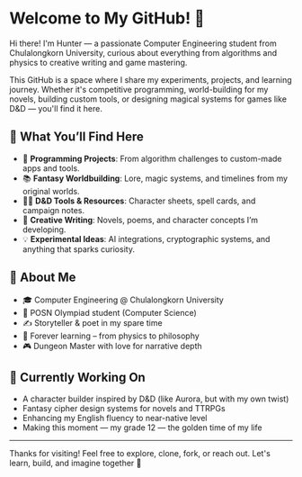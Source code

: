 # Welcome to My GitHub! 👋

Hi there! I'm Hunter — a passionate Computer Engineering student from Chulalongkorn University, curious about everything from algorithms and physics to creative writing and game mastering.

This GitHub is a space where I share my experiments, projects, and learning journey. Whether it's competitive programming, world-building for my novels, building custom tools, or designing magical systems for games like D&D — you'll find it here.

## 📌 What You’ll Find Here

- 🔧 **Programming Projects**: From algorithm challenges to custom-made apps and tools.
- 📚 **Fantasy Worldbuilding**: Lore, magic systems, and timelines from my original worlds.
- 🧙‍♂️ **D&D Tools & Resources**: Character sheets, spell cards, and campaign notes.
- 📖 **Creative Writing**: Novels, poems, and character concepts I’m developing.
- 💡 **Experimental Ideas**: AI integrations, cryptographic systems, and anything that sparks curiosity.

## 🧠 About Me

- 🎓 Computer Engineering @ Chulalongkorn University  
- 🥇 POSN Olympiad student (Computer Science)  
- ✍️ Storyteller & poet in my spare time  
- 🧪 Forever learning – from physics to philosophy  
- 🎮 Dungeon Master with love for narrative depth  

## 🌱 Currently Working On

- A character builder inspired by D&D (like Aurora, but with my own twist)
- Fantasy cipher design systems for novels and TTRPGs
- Enhancing my English fluency to near-native level
- Making this moment — my grade 12 — the golden time of my life

---

Thanks for visiting! Feel free to explore, clone, fork, or reach out. Let's learn, build, and imagine together 🚀


